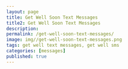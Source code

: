 ```yaml
---
layout: page
title: Get Well Soon Text Messages
title2: Get Well Soon Text Messages
description:
permalink: /get-well-soon-text-messages/
image: img//get-well-soon-text-messages.png
tags: get well text messages, get well sms
categories: [messages]
published: true
---
```


<p>

</p>
